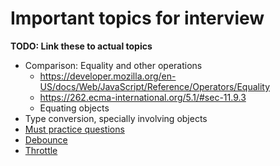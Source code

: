 # Important topics for interview
**TODO: Link these to actual topics**

- Comparison: Equality and other operations
  - https://developer.mozilla.org/en-US/docs/Web/JavaScript/Reference/Operators/Equality
  - https://262.ecma-international.org/5.1/#sec-11.9.3
  - Equating objects
- Type conversion, specially involving objects
- [Must practice questions](https://javascript.info/array-methods#tasks)
- [Debounce](./functions/README.md#debounce)
- [Throttle](./functions/README.md#throttle)
